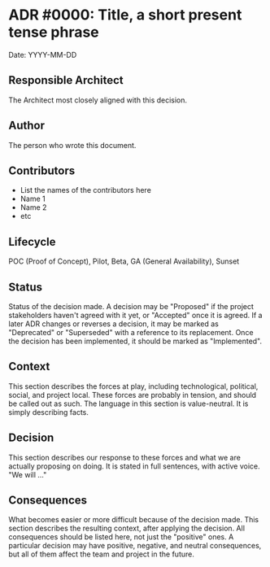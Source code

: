 # ADR #0000: Title, a short present tense phrase

Date: YYYY-MM-DD

## Responsible Architect
The Architect most closely aligned with this decision.

## Author

The person who wrote this document.

## Contributors

* List the names of the contributors here
* Name 1
* Name 2
* etc

## Lifecycle

POC (Proof of Concept), Pilot, Beta, GA (General Availability), Sunset

## Status

Status of the decision made. A decision may be "Proposed" if the project stakeholders haven't agreed with it yet, or "Accepted" once it is agreed. If a later ADR changes or reverses a decision, it may be marked as "Deprecated" or "Superseded" with a reference to its replacement. Once the decision has been implemented, it should be marked as "Implemented".

## Context

This section describes the forces at play, including technological, political, social, and project local. These forces are probably in tension, and should be called out as such. The language in this section is value-neutral. It is simply describing facts.

## Decision

This section describes our response to these forces and what we are actually proposing on doing. It is stated in full sentences, with active voice. "We will ..."

## Consequences

What becomes easier or more difficult because of the decision made. This section describes the resulting context, after applying the decision. All consequences should be listed here, not just the "positive" ones. A particular decision may have positive, negative, and neutral consequences, but all of them affect the team and project in the future.